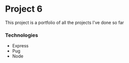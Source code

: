 # Project 6

This project is a portfolio of all the projects I've done so far

### Technologies
* Express
* Pug
* Node